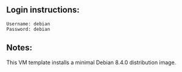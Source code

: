 ## Login instructions:

```
Username: debian
Password: debian
```

## Notes:

This VM template installs a minimal Debian 8.4.0 distribution image.
